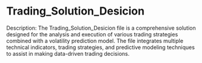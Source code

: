 # Trading_Solution_Desicion
Description: The Trading_Solution_Desicion file is a comprehensive solution designed for the analysis and execution of various trading strategies combined with a volatility prediction model. The file integrates multiple technical indicators, trading strategies, and predictive modeling techniques to assist in making data-driven trading decisions.
